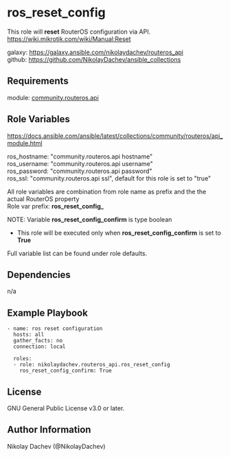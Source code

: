 ros_reset_config
=========

This role will **reset** RouterOS configuration via API.  
https://wiki.mikrotik.com/wiki/Manual:Reset  

galaxy: https://galaxy.ansible.com/nikolaydachev/routeros_api  
github: https://github.com/NikolayDachev/ansible_collections  

Requirements
------------

module: [community.routeros.api](https://galaxy.ansible.com/community/routeros)

Role Variables
--------------

https://docs.ansible.com/ansible/latest/collections/community/routeros/api_module.html  

ros_hostname: "community.routeros.api hostname"  
ros_username: "community.routeros.api username"  
ros_password: "community.routeros.api password"  
ros_ssl: "community.routeros.api ssl", default for this role is set to "true"  

All role variables are combination from role name as prefix and the the actual RouterOS property   
Role var prefix: **ros_reset_config_**  

NOTE: Variable **ros_reset_config_confirm** is type boolean  
+ This role will be executed only when **ros_reset_config_confirm** is set to **True**  

Full variable list can be found under role defaults. 

Dependencies
------------

n/a

Example Playbook
----------------
```
- name: ros reset configuration
  hosts: all
  gather_facts: no
  connection: local

  roles:
  - role: nikolaydachev.routeros_api.ros_reset_config
    ros_reset_config_confirm: True
```
License
-------

GNU General Public License v3.0 or later.

Author Information
------------------

Nikolay Dachev (@NikolayDachev)